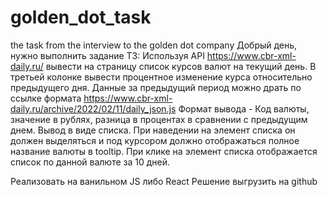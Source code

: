# golden_dot_task
the task from the interview to the golden dot company
Добрый день, нужно выполнить задание ТЗ:
Используя API
https://www.cbr-xml-daily.ru/
вывести на страницу список курсов валют на текущий день. В третьей колонке вывести процентное изменение курса относительно предыдущего дня. Данные за предыдущий период можно драть по ссылке формата https://www.cbr-xml-daily.ru/archive/2022/02/11/daily_json.js
Формат вывода - Код валюты, значение в рублях, разница в процентах в сравнении с предыдущим днем. Вывод в виде списка. При наведении на элемент списка он должен выделяться и под курсором должно отображаться полное название валюты в tooltip.
При клике на элемент списка отображается список по данной валюте за 10 дней.

Реализовать на ванильном JS либо React
Решение выгрузить на github